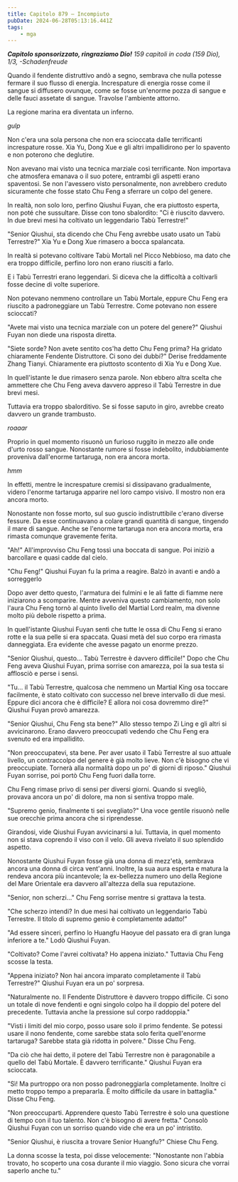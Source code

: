 ```yaml
---
title: Capitolo 879 – Incompiuto
pubDate: 2024-06-28T05:13:16.441Z
tags:
    - mga
---
```



<em><strong>Capitolo sponsorizzato, ringraziamo Dio!</strong>
159 capitoli in coda (159 Dio), 1/3,
-Schadenfreude</em>


Quando il fendente distruttivo andò a segno, sembrava che nulla potesse fermare il suo flusso di energia. Increspature di energia rosse come il sangue si diffusero ovunque, come se fosse un'enorme pozza di sangue e delle fauci assetate di sangue. Travolse l'ambiente attorno.


La regione marina era diventata un inferno.


*gulp*


Non c'era una sola persona che non era scioccata dalle terrificanti increspature rosse. Xia Yu, Dong Xue e gli altri impallidirono per lo spavento e non poterono che deglutire.


Non avevano mai visto una tecnica marziale così terrificante. Non importava che atmosfera emanava o il suo potere, entrambi gli aspetti erano spaventosi. Se non l'avessero visto personalmente, non avrebbero creduto sicuramente che fosse stato Chu Feng a sferrare un colpo del genere.


In realtà, non solo loro, perfino Qiushui Fuyan, che era piuttosto esperta, non poté che sussultare. Disse con tono sbalordito: "Ci è riuscito davvero. In due brevi mesi ha coltivato un leggendario Tabù Terrestre!"


"Senior Qiushui, sta dicendo che Chu Feng avrebbe usato usato un Tabù Terrestre?" Xia Yu e Dong Xue rimasero a bocca spalancata.


In realtà si potevano coltivare Tabù Mortali nel Picco Nebbioso, ma dato che era troppo difficile, perfino loro non erano riusciti a farlo.


E i Tabù Terrestri erano leggendari. Si diceva che la difficoltà a coltivarli fosse decine di volte superiore.


Non potevano nemmeno controllare un Tabù Mortale, eppure Chu Feng era riuscito a padroneggiare un Tabù Terrestre. Come potevano non essere scioccati?


"Avete mai visto una tecnica marziale con un potere del genere?" Qiushui Fuyan non diede una risposta diretta.


"Siete sorde? Non avete sentito cos'ha detto Chu Feng prima? Ha gridato chiaramente Fendente Distruttore. Ci sono dei dubbi?" Derise freddamente Zhang Tianyi. Chiaramente era piuttosto scontento di Xia Yu e Dong Xue.


In quell'istante le due rimasero senza parole. Non ebbero altra scelta che ammettere che Chu Feng aveva davvero appreso il Tabù Terrestre in due brevi mesi.


Tuttavia era troppo sbalorditivo. Se si fosse saputo in giro, avrebbe creato davvero un grande trambusto.


*roaaar*


Proprio in quel momento risuonò un furioso ruggito in mezzo alle onde d'urto rosso sangue. Nonostante rumore si fosse indebolito, indubbiamente proveniva dall'enorme tartaruga, non era ancora morta.


*hmm*


In effetti, mentre le increspature cremisi si dissipavano gradualmente, videro l'enorme tartaruga apparire nel loro campo visivo. Il mostro non era ancora morto.


Nonostante non fosse morto, sul suo guscio indistruttibile c'erano diverse fessure. Da esse continuavano a colare grandi quantità di sangue, tingendo il mare di sangue. Anche se l'enorme tartaruga non era ancora morta, era rimasta comunque gravemente ferita.


"Ah!" All'improvviso Chu Feng tossì una boccata di sangue. Poi iniziò a barcollare e quasi cadde dal cielo.


"Chu Feng!" Qiushui Fuyan fu la prima a reagire. Balzò in avanti e andò a sorreggerlo


Dopo aver detto questo, l'armatura dei fulmini e le ali fatte di fiamme nere iniziarono a scomparire. Mentre avveniva questo cambiamento, non solo l'aura Chu Feng tornò al quinto livello del Martial Lord realm, ma divenne molto più debole rispetto a prima.


In quell'istante Qiushui Fuyan sentì che tutte le ossa di Chu Feng si erano rotte e la sua pelle si era spaccata. Quasi metà del suo corpo era rimasta danneggiata. Era evidente che avesse pagato un enorme prezzo.


"Senior Qiushui, questo... Tabù Terrestre è davvero difficile!" Dopo che Chu Feng aveva Qiushui Fuyan, prima sorrise con amarezza, poi la sua testa si afflosciò e perse i sensi.


"Tu... il Tabù Terrestre, qualcosa che nemmeno un Martial King osa toccare facilmente, è stato coltivato con successo nel breve intervallo di due mesi. Eppure dici ancora che è difficile? E allora noi cosa dovremmo dire?" Qiushui Fuyan provò amarezza.


"Senior Qiushui, Chu Feng sta bene?" Allo stesso tempo Zi Ling e gli altri si avvicinarono. Erano davvero preoccupati vedendo che Chu Feng era svenuto ed era impallidito.


"Non preoccupatevi, sta bene. Per aver usato il Tabù Terrestre al suo attuale livello, un contraccolpo del genere è già molto lieve. Non c'è bisogno che vi preoccupiate. Tornerà alla normalità dopo un po' di giorni di riposo." Qiushui Fuyan sorrise, poi portò Chu Feng fuori dalla torre.


Chu Feng rimase privo di sensi per diversi giorni. Quando si svegliò, provava ancora un po' di dolore, ma non si sentiva troppo male.


"Supremo genio, finalmente ti sei svegliato?" Una voce gentile risuonò nelle sue orecchie prima ancora che si riprendesse.


Girandosi, vide Qiushui Fuyan avvicinarsi a lui. Tuttavia, in quel momento non si stava coprendo il viso con il velo. Gli aveva rivelato il suo splendido aspetto.


Nonostante Qiushui Fuyan fosse già una donna di mezz'età, sembrava ancora una donna di circa vent'anni. Inoltre, la sua aura esperta e matura la rendeva ancora più incantevole; la ex-bellezza numero uno della Regione del Mare Orientale era davvero all'altezza della sua reputazione.


"Senior, non scherzi..." Chu Feng sorrise mentre si grattava la testa.


"Che scherzo intendi? In due mesi hai coltivato un leggendario Tabù Terrestre. Il titolo di supremo genio è completamente adatto!"


"Ad essere sinceri, perfino lo Huangfu Haoyue del passato era di gran lunga inferiore a te." Lodò Qiushui Fuyan.


"Coltivato? Come l'avrei coltivata? Ho appena iniziato." Tuttavia Chu Feng scosse la testa.


"Appena iniziato? Non hai ancora imparato completamente il Tabù Terrestre?" Qiushui Fuyan era un po' sorpresa.


"Naturalmente no. Il Fendente Distruttore è davvero troppo difficile. Ci sono un totale di nove fendenti e ogni singolo colpo ha il doppio del potere del precedente. Tuttavia anche la pressione sul corpo raddoppia."


"Visti i limiti del mio corpo, posso usare solo il primo fendente. Se potessi usare il nono fendente, come sarebbe stata solo ferita quell'enorme tartaruga? Sarebbe stata già ridotta in polvere." Disse Chu Feng.


"Da ciò che hai detto, il potere del Tabù Terrestre non è paragonabile a quello del Tabù Mortale. È davvero terrificante." Qiushui Fuyan era scioccata.


"Sì! Ma purtroppo ora non posso padroneggiarla completamente. Inoltre ci metto troppo tempo a prepararla. È molto difficile da usare in battaglia." Disse Chu Feng.


"Non preoccuparti. Apprendere questo Tabù Terrestre è solo una questione di tempo con il tuo talento. Non c'è bisogno di avere fretta." Consolò Qiushui Fuyan con un sorriso quando vide che era un po' intristito.


"Senior Qiushui, è riuscita a trovare Senior Huangfu?" Chiese Chu Feng.


La donna scosse la testa, poi disse velocemente: "Nonostante non l'abbia trovato, ho scoperto una cosa durante il mio viaggio. Sono sicura che vorrai saperlo anche tu."
                                


                                



